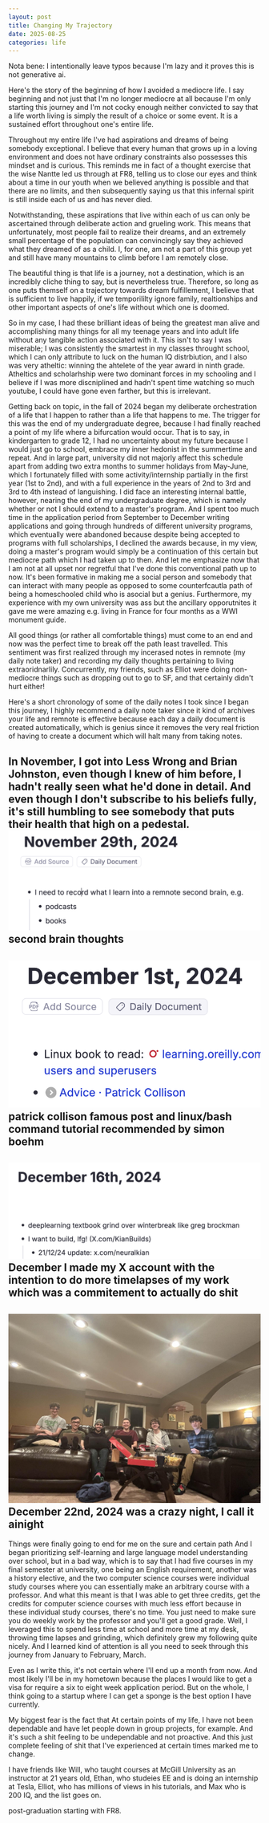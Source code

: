 ```yaml
---
layout: post
title: Changing My Trajectory
date: 2025-08-25
categories: life
---
```


Nota bene: I intentionally leave typos because I'm lazy and it proves this is not generative ai.

Here's the story of the beginning of how I avoided a mediocre life. I say beginning and not just that I'm no longer mediocre at all because I'm only starting this journey and I'm not cocky enough neither convicted to say that a life worth living is simply the result of a choice or some event. It is a sustained effort throughout one's entire life.

Throughout my entire life I've had aspirations and dreams of being somebody exceptional. I believe that every human that grows up in a loving environment and does not have ordinary constraints also possesses this mindset and is curious. This reminds me in fact of a thought exercise that the wise Nantte led us through at FR8, telling us to close our eyes and think about a time in our youth when we believed anything is possible and that there are no limits, and then subsequently saying us that this infernal spirit is still inside each of us and has never died.

Notwithstanding, these aspirations that live within each of us can only be ascertained through deliberate action and grueling work. This means that unfortunately, most people fail to realize their dreams, and an extremely small percentage of the population can convincingly say they achieved what they dreamed of as a child. I, for one, am not a part of this group yet and still have many mountains to climb before I am remotely close.

The beautiful thing is that life is a journey, not a destination, which is an incredibly cliche thing to say, but is nevertheless true. Therefore, so long as one puts themself on a trajectory towards dream fulfillement, I believe that is sufficient to live happily, if we temporililty ignore family, realtionships and other important aspects of one's life without which one is doomed.

So in my case, I had these brilliant ideas of being the greatest man alive and accomplishing many things for all my teenage years and into adult life without any tangible action associated with it. This isn't to say I was miserable; I was consistently the smartest in my classes throught school, which I can only attribute to luck on the human IQ distrbiution, and I also was very atheltic: winning the ahtelete of the year award in ninth grade. Atheltics and scholarhship were two dominant forces in my schooling and I believe if I was more discniplined and hadn't spent time watching so much youtube, I could have gone even farther, but this is irrelevant.

Getting back on topic, in the fall of 2024 began my deliberate orchestration of a life that I happen to rather than a life that happens to me. The trigger for this was the end of my undergraduate degree, because I had finally reached a point of my life where a bifurcation would occur. That is to say, in kindergarten to grade 12, I had no uncertainty about my future because I would just go to school, embrace my inner hedonist in the summertime and repeat. And in large part, university did not majorly affect this schedule apart from adding two extra months to summer holidays from May-June, which I fortunately filled with some activity/internship partially in the first year (1st to 2nd), and with a full experience in the years of 2nd to 3rd and 3rd to 4th instead of languishing. I did face an interesting internal battle, however, nearing the end of my undergraduate degree, which is namely whether or not I should extend to a master's program. And I spent too much time in the application period from September to December writing applications and going through hundreds of different university programs, which eventually were abandoned because despite being accepted to programs with full scholarships, I declined the awards because, in my view, doing a master's program would simply be a continuation of this certain but mediocre path which I had taken up to then. And let me emphasize now that I am not at all upset nor regretful that I've done this conventional path up to now. It's been formative in making me a social person and somebody that can interact with many people as opposed to some counterfcautla path of being a homeschooled child who is asocial but a genius. Furthermore, my experience with my own university was ass but the ancillary opporutnites it gave me were amazing e.g. living in France for four months as a WWI monument guide.

All good things (or rather all comfortable things) must come to an end and now was the perfect time to break off the path least travelled. This sentiment was first realized through my incerased notes in remnote (my daily note taker) and recording my daily thoughts pertaining to living extraoridnarlily. Concurrently, my friends, such as Elliot were doing non-mediocre things such as dropping out to go to SF, and that certainly didn't hurt either! 

Here's a short chronology of some of the daily notes I took since I began this journey, I highly recommend a daily note taker since it kind of archives your life and remnote is effective because each day a daily document is created automatically, which is genius since it removes the very real friction of having to create a document which will halt many from taking notes.

In November, I got into Less Wrong and Brian Johnston, even though I knew of him before, I hadn't really seen what he'd done in detail. And even though I don't subscribe to his beliefs fully, it's still humbling to see somebody that puts their health that high on a pedestal.
![](/imgs/2025-08-25-changing-my-trajectory/rem1.png)
second brain thoughts
---
![](/imgs/2025-08-25-changing-my-trajectory/rem2.png)
patrick collison famous post and linux/bash command tutorial recommended by simon boehm
---
![](/imgs/2025-08-25-changing-my-trajectory/rem3.png)
December I made my X account with the intention to do more timelapses of my work which was a commitement to actually do shit
---
![](/imgs/2025-08-25-changing-my-trajectory/ainight.jpg)
December 22nd, 2024 was a crazy night, I call it ainight
---
Things were finally going to end for me on the sure and certain path And I began prioritizing self-learning and large language model understanding over school, but in a bad way, which is to say that I had five courses in my final semester at university, one being an English requirement, another was a history elective, and the two computer science courses were individual study courses where you can essentially make an arbitrary course with a professor. And what this meant is that I was able to get three credits, get the credits for computer science courses with much less effort because in these individual study courses, there's no time. You just need to make sure you do weekly work by the professor and you'll get a good grade. Well, I leveraged this to spend less time at school and more time at my desk, throwing time lapses and grinding, which definitely grew my following quite nicely. And I learned kind of attention is all you need to seek through this journey from January to February, March.

Even as I write this, it's not certain where I'll end up a month from now. And most likely I'll be in my hometown because the places I would like to get a visa for require a six to eight week application period. But on the whole, I think going to a startup where I can get a sponge is the best option I have currently.


My biggest fear is the fact that At certain points of my life, I have not been dependable and have let people down in group projects, for example. And it's such a shit feeling to be undependable and not proactive. And this just complete feeling of shit that I've experienced at certain times marked me to change.






I have friends like Will, who taught courses at McGill University as an instructor at 21 years old, Ethan, who studeies EE and is doing an internship at Tesla, Elliot, who has millions of views in his tutorials, and Max who is 200 IQ, and the list goes on.

post-graduation starting with FR8.